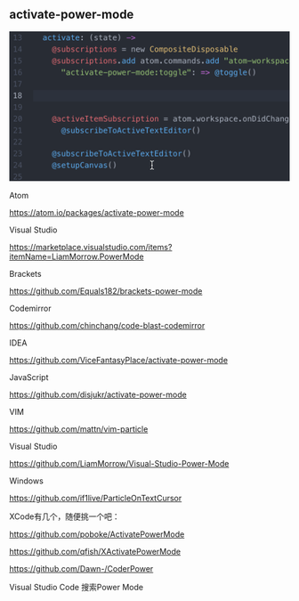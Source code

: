 ## activate-power-mode
![](/images/activate-power-mode.gif)

Atom

https://atom.io/packages/activate-power-mode

Visual Studio

https://marketplace.visualstudio.com/items?itemName=LiamMorrow.PowerMode

Brackets

https://github.com/Equals182/brackets-power-mode

Codemirror

https://github.com/chinchang/code-blast-codemirror

IDEA

https://github.com/ViceFantasyPlace/activate-power-mode

JavaScript

https://github.com/disjukr/activate-power-mode

VIM

https://github.com/mattn/vim-particle

Visual Studio

https://github.com/LiamMorrow/Visual-Studio-Power-Mode

Windows

https://github.com/if1live/ParticleOnTextCursor

XCode有几个，随便挑一个吧：

https://github.com/poboke/ActivatePowerMode

https://github.com/qfish/XActivatePowerMode

https://github.com/Dawn-/CoderPower

Visual Studio Code 搜索Power Mode

